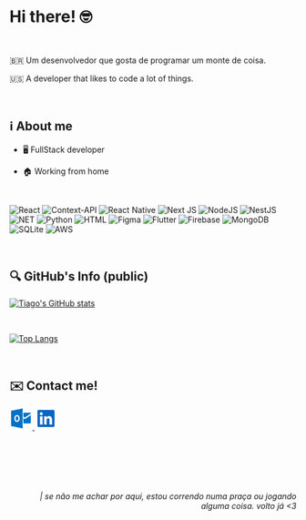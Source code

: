 # Hi there! :nerd_face:

<br />

:brazil: Um desenvolvedor que gosta de programar um monte de coisa.

:us: A developer that likes to code a lot of things. 

<br />

## :information_source: About me

- :desktop_computer: FullStack developer

- :house: Working from home
  
<br />

![React](https://img.shields.io/badge/React-20232A?style=for-the-badge&logo=react&logoColor=61DAFB)
![Context-API](https://img.shields.io/badge/Context--Api-000000?style=for-the-badge&logo=react)
![React Native](https://img.shields.io/badge/react_native-%2320232a.svg?style=for-the-badge&logo=react&logoColor=%2361DAFB)
![Next JS](https://img.shields.io/badge/Next-black?style=for-the-badge&logo=next.js&logoColor=white)
![NodeJS](https://img.shields.io/badge/node.js-6DA55F?style=for-the-badge&logo=node.js&logoColor=white)
![NestJS](https://img.shields.io/badge/nestjs-%23E0234E.svg?style=for-the-badge&logo=nestjs&logoColor=white)
![NET](https://img.shields.io/badge/.NET-5C2D91?style=for-the-badge&logo=.net&logoColor=white)
![Python](https://img.shields.io/badge/Python-3776AB?style=for-the-badge&logo=python&logoColor=white)
![HTML](https://img.shields.io/badge/HTML-239120?style=for-the-badge&logo=html5&logoColor=white)
![Figma](https://img.shields.io/badge/figma-%23F24E1E.svg?style=for-the-badge&logo=figma&logoColor=white)
![Flutter](https://img.shields.io/badge/Flutter-02569B?style=for-the-badge&logo=flutter&logoColor=white)
![Firebase](https://img.shields.io/badge/firebase-a08021?style=for-the-badge&logo=firebase&logoColor=ffcd34)
![MongoDB](https://img.shields.io/badge/MongoDB-4EA94B?style=for-the-badge&logo=mongodb&logoColor=white)
![SQLite](https://img.shields.io/badge/SQLite-07405E?style=for-the-badge&logo=sqlite&logoColor=white)
![AWS](https://img.shields.io/badge/AWS-%23FF9900.svg?style=for-the-badge&logo=amazon-aws&logoColor=white)


<br />

## :mag: GitHub's Info (public)

[![Tiago's GitHub stats](https://github-readme-stats.vercel.app/api?username=tiagofribeiro&show_icons=true&theme=dracula&include_all_commits=true&hide_rank=true)](https://github.com/tiagofribeiro/github-readme-stats)

<br />

[![Top Langs](https://github-readme-stats.vercel.app/api/top-langs/?username=tiagofribeiro&theme=dracula)](https://github.com/tiagofribeiro/github-readme-stats)

<br />

## :envelope: Contact me!

<a href="mailto:tg.frnds@outlook.com">
  <img alt="Outlook" width="40px" src="./assets/outlook.svg" />
</a> 
<a href="https://www.linkedin.com/in/tiago-fernandes-ribeiro/">
  <img alt="Linkedin" width="40px" src="./assets/linkedin.svg" />
</a>

<br />
<br />
<br />
<br />
<br />
<br />

<h6 align="right" >| se não me achar por aqui, estou correndo numa praça ou jogando alguma coisa. volto já <3</h6>
